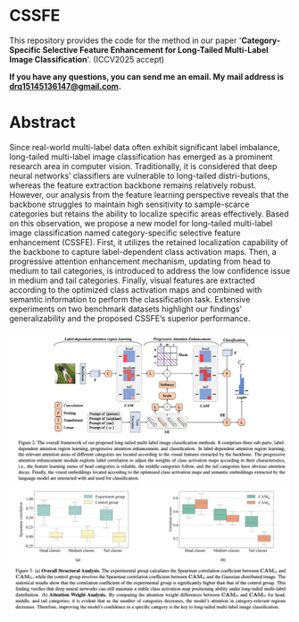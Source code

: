 # CSSFE

This repository provides the code for the method in our paper '**Category-Specific Selective Feature Enhancement for Long-Tailed Multi-Label Image Classification**'. (ICCV2025 accept)



**If you have any questions, you can send me an email. My mail address is drq15145136147@gmail.com.**
# Abstract
Since real-world multi-label data often exhibit significant  label imbalance, long-tailed multi-label image classification has emerged as a prominent research area in computer vision. Traditionally, it is considered that deep neural networks’ classifiers are vulnerable to long-tailed distri-butions, whereas the feature extraction backbone remains relatively robust. However, our analysis from the feature learning perspective reveals that the backbone struggles to maintain high sensitivity to sample-scarce categories but retains the ability to localize specific areas effectively. Based
on this observation, we propose a new model for long-tailed
multi-label image classification named category-specific selective feature enhancement (CSSFE). First, it utilizes the
retained localization capability of the backbone to capture
label-dependent class activation maps. Then, a progressive
attention enhancement mechanism, updating from head to
medium to tail categories, is introduced to address the low confidence issue in medium and tail categories. Finally, visual features are extracted according to the optimized class
activation maps and combined with semantic information
to perform the classification task. Extensive experiments on
two benchmark datasets highlight our findings’ generalizability and the proposed CSSFE’s superior performance.


![本地路径](model.jpg )
![本地路径](fla.jpg )








